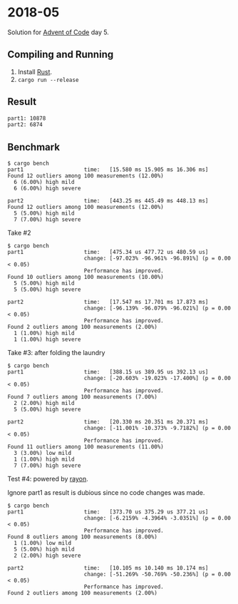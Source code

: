 2018-05
=======

Solution for [Advent of Code](https://adventofcode.com/2018) day 5.

Compiling and Running
---------------------

1. Install [Rust](https://www.rust-lang.org/en-US/install.html).
2. `cargo run --release`

Result
------

```sh
part1: 10878
part2: 6874
```

Benchmark
---------

```
$ cargo bench
part1                   time:   [15.580 ms 15.905 ms 16.306 ms]
Found 12 outliers among 100 measurements (12.00%)
  6 (6.00%) high mild
  6 (6.00%) high severe

part2                   time:   [443.25 ms 445.49 ms 448.13 ms]
Found 12 outliers among 100 measurements (12.00%)
  5 (5.00%) high mild
  7 (7.00%) high severe
```

Take #2

```
$ cargo bench
part1                   time:   [475.34 us 477.72 us 480.59 us]
                        change: [-97.023% -96.961% -96.891%] (p = 0.00 < 0.05)
                        Performance has improved.
Found 10 outliers among 100 measurements (10.00%)
  5 (5.00%) high mild
  5 (5.00%) high severe

part2                   time:   [17.547 ms 17.701 ms 17.873 ms]
                        change: [-96.139% -96.079% -96.021%] (p = 0.00 < 0.05)
                        Performance has improved.
Found 2 outliers among 100 measurements (2.00%)
  1 (1.00%) high mild
  1 (1.00%) high severe
```

Take #3: after folding the laundry

```
$ cargo bench
part1                   time:   [388.15 us 389.95 us 392.13 us]
                        change: [-20.603% -19.023% -17.400%] (p = 0.00 < 0.05)
                        Performance has improved.
Found 7 outliers among 100 measurements (7.00%)
  2 (2.00%) high mild
  5 (5.00%) high severe

part2                   time:   [20.330 ms 20.351 ms 20.371 ms]
                        change: [-11.001% -10.373% -9.7182%] (p = 0.00 < 0.05)
                        Performance has improved.
Found 11 outliers among 100 measurements (11.00%)
  3 (3.00%) low mild
  1 (1.00%) high mild
  7 (7.00%) high severe
```

Test #4: powered by [rayon](https://github.com/rayon-rs/rayon).

Ignore part1 as result is dubious since no code changes was made.

```
$ cargo bench
part1                   time:   [373.70 us 375.29 us 377.21 us]
                        change: [-6.2159% -4.3964% -3.0351%] (p = 0.00 < 0.05)
                        Performance has improved.
Found 8 outliers among 100 measurements (8.00%)
  1 (1.00%) low mild
  5 (5.00%) high mild
  2 (2.00%) high severe

part2                   time:   [10.105 ms 10.140 ms 10.174 ms]
                        change: [-51.269% -50.769% -50.236%] (p = 0.00 < 0.05)
                        Performance has improved.
Found 2 outliers among 100 measurements (2.00%)
```
